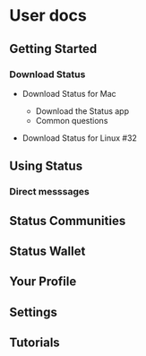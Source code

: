 # User docs

## Getting Started

### Download Status

- Download Status for Mac
    - Download the Status app
    - Common questions

- Download Status for Linux #32

## Using Status

### Direct messsages

## Status Communities

## Status Wallet

## Your Profile

## Settings

## Tutorials
